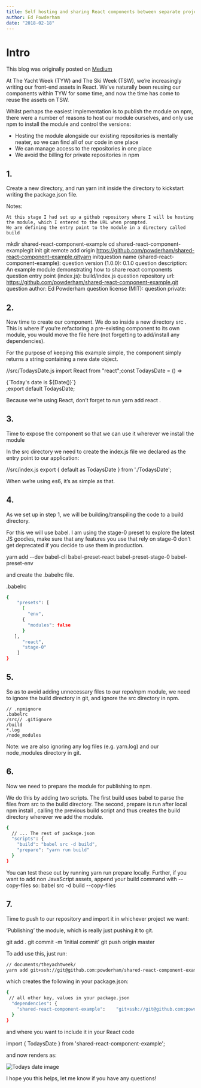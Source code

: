 ```yaml
---
title: Self hosting and sharing React components between separate projects
author: Ed Powderham
date: "2018-02-18"
---
```


# Intro

This blog was originally posted on [Medium]('https://medium.com/@Powderham/sharing-react-components-between-separate-projects-self-hosting-with-git-installing-with-yarn-npm-d3275b64239c')

At The Yacht Week (TYW) and The Ski Week (TSW), we’re increasingly writing our front-end assets in React. We’ve naturally been reusing our components within TYW for some time, and now the time has come to reuse the assets on TSW.

Whilst perhaps the easiest implementation is to publish the module on npm, there were a number of reasons to host our module ourselves, and only use npm to install the module and control the versions:

- Hosting the module alongside our existing repositories is mentally neater, so we can find all of our code in one place
- We can manage access to the repositories in one place
- We avoid the billing for private repositories in npm

## 1.

Create a new directory, and run yarn init inside the directory to kickstart writing the package.json file.

Notes:

    At this stage I had set up a github repository where I will be hosting the module, which I entered to the URL when prompted.
    We are defining the entry point to the module in a directory called build

mkdir shared-react-component-example
cd shared-react-component-examplegit init
git remote add origin https://github.com/powderham/shared-react-component-example.gityarn initquestion name (shared-react-component-example):
question version (1.0.0): 0.1.0
question description: An example module demonstrating how to share react components
question entry point (index.js): build/index.js
question repository url: https://github.com/powderham/shared-react-component-example.git
question author: Ed Powderham
question license (MIT):
question private:

## 2.

Now time to create our component. We do so inside a new directory src . This is where if you’re refactoring a pre-existing component to its own module, you would move the file here (not forgetting to add/install any dependencies).

For the purpose of keeping this example simple, the component simply returns a string containing a new date object.

//src/TodaysDate.js
import React from "react";const TodaysDate = () =>

  <div>{`Today's date is ${Date()}`}</div>;export default TodaysDate;

Because we’re using React, don’t forget to run yarn add react .

## 3.

Time to expose the component so that we can use it wherever we install the module

In the src directory we need to create the index.js file we declared as the entry point to our application:

//src/index.js
export { default as TodaysDate } from './TodaysDate';

When we’re using es6, it’s as simple as that.

## 4.

As we set up in step 1, we will be building/transpiling the code to a build directory.

For this we will use babel. I am using the stage-0 preset to explore the latest JS goodies, make sure that any features you use that rely on stage-0 don’t get deprecated if you decide to use them in production.

yarn add --dev babel-cli babel-preset-react babel-preset-stage-0 babel-preset-env

and create the .babelrc file.

.babelrc

```bash
{
    "presets": [
      [
        "env",
      {
        "modules": false
      }
   ],
      "react",
      "stage-0"
    ]
}
```

## 5.

So as to avoid adding unnecessary files to our repo/npm module, we need to ignore the build directory in git, and ignore the src directory in npm.

```
// .npmignore
.babelrc
/src// .gitignore
/build
*.log
/node_modules
```

Note: we are also ignoring any log files (e.g. yarn.log) and our node_modules directory in git.

## 6.

Now we need to prepare the module for publishing to npm.

We do this by adding two scripts. The first build uses babel to parse the files from src to the build directory. The second, prepare is run after local npm install , calling the previous build script and thus creates the build directory wherever we add the module.

```bash
{
  // ... The rest of package.json
  "scripts": {
    "build": "babel src -d build",
    "prepare": "yarn run build"
  }
}
```

You can test these out by running yarn run prepare locally. Further, if you want to add non JavaScript assets, append your build command with --copy-files so: babel src -d build --copy-files

## 7.

Time to push to our repository and import it in whichever project we want:

‘Publishing’ the module, which is really just pushing it to git.

git add .
git commit -m 'Initial commit'
git push origin master

To add use this, just run:

```bash
// documents/theyachtweek/
yarn add git+ssh://git@github.com:powderham/shared-react-component-example.git
```

which creates the following in your package.json:

```bash
{
 // all other key, values in your package.json
  "dependencies": {
    "shared-react-component-example":    "git+ssh://git@github.com:powderham/shared-react-component-example.git",
  }
}
```

and where you want to include it in your React code

import { TodaysDate } from 'shared-react-component-example';

and now <TodaysDate /> renders as:

![Todays date image](/images/todays-date.png)

I hope you this helps, let me know if you have any questions!

